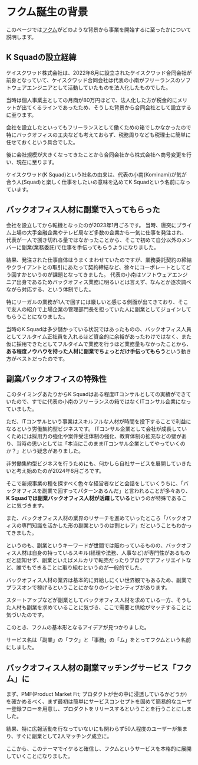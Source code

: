 # フクム誕生の背景

このページでは[フクム](https://fukum.app)がどのような背景から事業を開始するに至ったかについて説明します。

## K Squadの設立経緯

ケイスクワッド株式会社は、2022年8月に設立されたケイスクワッド合同会社が前身となっていて、ケイスクワッド合同会社は代表の小南がフリーランスのソフトウェアエンジニアとして活動していたものを法人化したものでした。

当時は個人事業主としての月商が80万円ほどで、法人化した方が税金的にメリットが出てくるラインであったため、そうした背景から合同会社として設立するに至ります。

会社を設立したといってもフリーランスとして働くための箱でしかなかったので特にバックオフィスの工夫なども考えておらず、税務周りなども税理士に簡単に任せておくという具合でした。

後に会社規模が大きくなってきたことから合同会社から株式会社へ商号変更を行い、現在に至ります。

ケイスクワッド(K Squad)という社名の由来は、代表の小南(Kominami)が気が合う人(Squad)と楽しく仕事をしたいの意味を込めてK Squadという名前になっています。

## バックオフィス人材に副業で入ってもらった

会社を設立してから転機となったのが2023年1月ごろです。
当時、唐突にプライム上場の大手金融企業やテレビ局など多数の企業から一気に仕事を発注され、代表が一人で捌き切れる量ではなかったことから、そこで初めて自分以外のメンバーに副業(業務委託)で仕事を手伝ってもらうようになりました。

結果、発注された仕事自体はうまくまわせていたのですが、業務委託契約の締結やクライアントとの取引にあたって契約締結など、徐々にコーポレートとしてどう回すかというのが課題となってきました。
代表の小南はソフトウェアエンジニア出身であるためバックオフィス業務に明るいとは言えず、なんとか逐次調べながら対応する、という体制でした。

特にリーガルの業務が1人で回すには厳しいと感じる側面が出てきており、そこで友人の紹介で上場企業の管理部門長を担っていた人に副業としてジョインしてもらうことになりました。

当時のK Squadは多少儲かっている状況ではあったものの、バックオフィス人員としてフルタイム正社員を入れるほど資金的に余裕があったわけではなく、また仮に採用できたとしてフルタイムで業務を行うほど業務量もなかったことから、**ある程度ノウハウを持った人材に副業でちょっとだけ手伝ってもらう**という動き方がベストだったのです。

## 副業バックオフィスの特殊性

このタイミングあたりからK Squadはある程度ITコンサルとしての実績ができていたので、すでに代表の小南のフリーランスの箱ではなくITコンサル企業になっていました。

ただ、ITコンサルという事業はスキルフルな人材が時間を投下することで利益になるという労働集約型ビジネスです。
ITコンサル企業として会社が成長していくためには採用力の強化や案件受注体制の強化、教育体制の拡充などの壁があり、当時の思いとしては「本当にこのままITコンサル企業としてやっていくのか？」という疑念がありました。

非労働集約型ビジネスを行うためにも、何かしら自社サービスを展開していきたいと考え始めたのが2024年6月ごろです。

そこで新規事業の種を探すべく色々な経営者などと会話をしていくうちに、「バックオフィスを副業で回すってパターンあるんだ」と言われることが多々あり、**K Squadでは副業バックオフィス人材が活躍している**というのが特殊であることに気づきます。

また、バックオフィス人材の業界のリサーチを進めていったところ「バックオフィスの専門知識を活かした形の副業というのは割とレア」だということもわかってきました。

というのも、副業というキーワードが世間では賑わっているものの、バックオフィス人材は自身の持っているスキル(経理や法務、人事など)が専門性があるものだと認知せず、副業といえばメルカリで転売だったりブログでアフィリエイトなど、誰でもできることに取り組むというのが一般的でした。

バックオフィス人材の業界は基本的に昇給しにくい世界観でもあるため、副業でプラスオンで稼げるということにかなりのインセンティブがあります。

スタートアップなどが副業としてバックオフィス人材を求めている一方、そうした人材も副業を求めていることに気づき、ここで需要と供給がマッチすることに気づいたのです。

このとき、フクムの基本形となるアイデアが見つかりました。

サービス名は「副業」の「フク」と「事務」の「ム」をとってフクムという名前にしました。

## バックオフィス人材の副業マッチングサービス「フクム」に

まず、PMF(Product Market Fit; プロダクトが世の中に浸透しているかどうか)を確かめるべく、まず最初は簡単にサービスコンセプトを固めて簡易的なユーザー登録フローを用意し、プロダクトをリリースするということを行うことにしました。

結果、特に広報活動を行なっていないにも関わらず50人程度のユーザーが集まり、すぐに副業として2人マッチング成立に。

ここから、このテーマでイケると確信し、フクムというサービスを本格的に展開していくことになりました。
